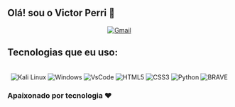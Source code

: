 
## Olá! sou o Victor Perri 👋

<div align="center">

[![Gmail](https://img.shields.io/badge/Gmail-D14836?style=for-the-badge&logo=gmail&logoColor=white)](mailto:victorperri14@gmail.com)



</div>

## Tecnologias que eu uso:

<div align="center" style="display: inline_block"></br>
    <img alt="Kali Linux" src="https://img.shields.io/badge/Kali_Linux-557C94?style=for-the-badge&logo=kali-linux&logoColor=white"/>
    <img alt="Windows" src="https://img.shields.io/badge/Windows-0078D6?style=for-the-badge&logo=windows&logoColor=white"/>
    <img alt="VsCode" src="https://img.shields.io/badge/Visual_Studio_Code-0078D4?style=for-the-badge&logo=visual%20studio%20code&logoColor=white"/>
    <img alt="HTML5" src="https://img.shields.io/badge/HTML5-E34F26?style=for-the-badge&logo=html5&logoColor=white"/>
    <img alt="CSS3" src="https://img.shields.io/badge/CSS3-1572B6?style=for-the-badge&logo=css3&logoColor=white"/>
    <img alt="Python" src="https://img.shields.io/badge/Python-14354C?style=for-the-badge&logo=python&logoColor=white"/>
    <img alt="BRAVE" src="https://img.shields.io/badge/Brave-FF1B2D?style=for-the-badge&logo=Brave&logoColor=white"/>
</div>



### Apaixonado por tecnologia ❤
